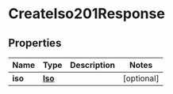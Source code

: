 

# CreateIso201Response


## Properties

| Name | Type | Description | Notes |
|------------ | ------------- | ------------- | -------------|
|**iso** | [**Iso**](Iso.md) |  |  [optional] |



